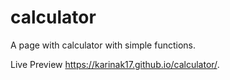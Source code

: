 # calculator

A page with calculator with simple functions.

Live Preview https://karinak17.github.io/calculator/.
